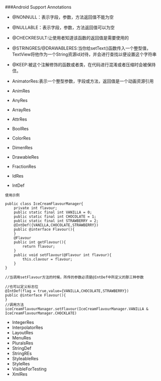 ###Android Support Annotations

- @NONNULL：表示字段，参数，方法返回值不能为空
- @NULLABLE：表示字段，参数，方法返回值可以为空

- @CHECKRESULT:让使用者知道该函数的返回值是需要使用的
- @STRINGRES/@DRAWABLERES:当你给setText()函数传入一个整型值，TextView将他作为一个String资源id对待，并会进行查找以便设置这个字符串
- @KEEP:被这个注解修饰的函数或者类，在代码进行混淆或者压缩时会被保持住。
- AnimatorRes:表示一个整型参数，字段或方法，返回值是一个动画资源引用
- AnimRes
- AnyRes
- ArrayRes
- AttrRes
- BoolRes
- ColorRes
- DimenRes
- DrawableRes
- FractionRes
- IdRes
- IntDef

```
使用示例

public class IceCreamFlavourManager{
	private int flavour;
	public static final int VANILLA = 0;
	public static final int CHOCOLATE = 1;
	public static final int STRAWBERRY = 2;
	@IntDef({VANILLA,CHOCOLATE,STRAWBERRY})
	public @interface Flavour(){
	}
	@Flavour
	public int getFlavour(){
		return flavour;
	}
	public void setFlavour(@Flavour int flavour){
		this.clavour = flavour;
	}
}

//当调用setFlavour方法的时候，所传的参数必须是@IntDef中所定义的那三种参数

//也可以定义标志位
@IntDef(flag = true,value={VANILLA,CHOCOLATE,STRAWBERRY})
public @interface Flavour(){
}
//调用方法
iceCreamFlavourManager.setFlavour(IceCreamFlavourManager.VANILLA & IceCreamFlavourManager.CHOCKLATE)
```
- IntegerRes
- InterpolatorRes
- LayoutRes
- MenuRes
- PluralsRes
- StringDef
- StringREs
- StyleableRes
- StyleRes
- VisibleForTesting
- XmlRes